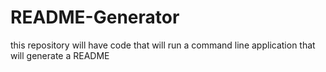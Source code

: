 # README-Generator
this repository will have code that will run a command line application that will generate a README 
